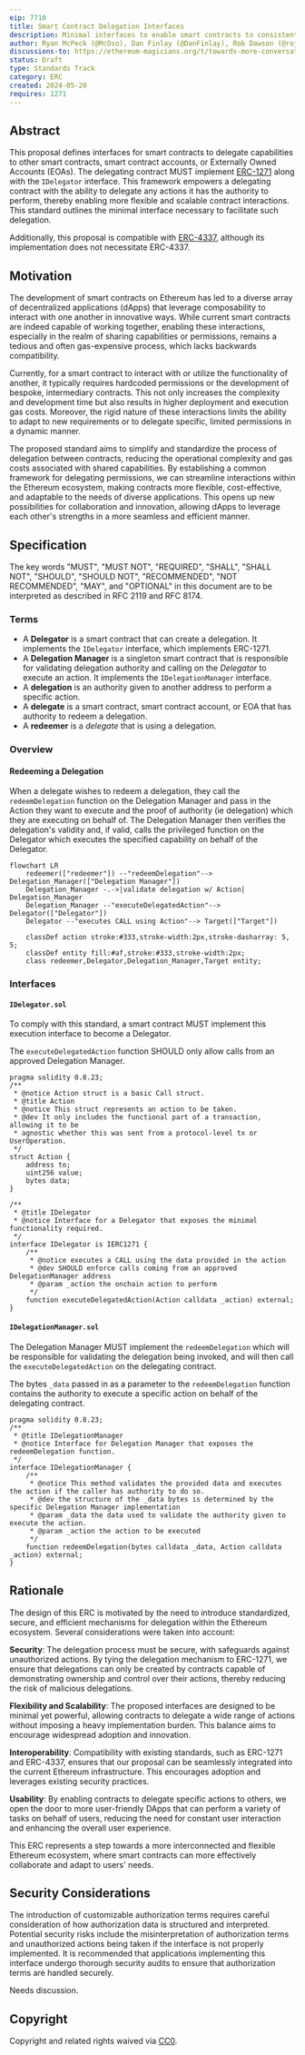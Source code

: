```yaml
---
eip: 7710
title: Smart Contract Delegation Interfaces
description: Minimal interfaces to enable smart contracts to consistently delegate capabilities to other contracts or EOAs.
author: Ryan McPeck (@McOso), Dan Finlay (@DanFinlay), Rob Dawson (@rojotek)
discussions-to: https://ethereum-magicians.org/t/towards-more-conversational-wallet-connections-a-proposal-for-the-redeemdelegation-interface
status: Draft
type: Standards Track
category: ERC
created: 2024-05-20
requires: 1271
---
```


## Abstract

This proposal defines interfaces for smart contracts to delegate capabilities to other smart contracts,
smart contract accounts, or Externally Owned Accounts (EOAs). The delegating contract MUST
implement [ERC-1271](./erc-1271.md) along with the `IDelegator` interface. This framework empowers a
delegating contract with the ability to delegate any actions it has the authority to perform,
thereby enabling more flexible and scalable contract interactions. This standard outlines the
minimal interface necessary to facilitate such delegation.

Additionally, this proposal is compatible with [ERC-4337](./erc-4337.md), although its implementation does not
necessitate ERC-4337.

## Motivation

The development of smart contracts on Ethereum has led to a diverse array of decentralized applications (dApps)
that leverage composability to interact with one another in innovative ways. While current smart contracts are
indeed capable of working together, enabling these interactions, especially in the realm of sharing capabilities
or permissions, remains a tedious and often gas-expensive process, which lacks backwards compatibility.

Currently, for a smart contract to interact with or utilize the functionality of another, it typically requires
hardcoded permissions or the development of bespoke, intermediary contracts. This not only increases the complexity and
development time but also results in higher deployment and execution gas costs. Moreover, the rigid nature of these
interactions limits the ability to adapt to new requirements or to delegate specific, limited permissions in a dynamic
manner.

The proposed standard aims to simplify and standardize the process of delegation between contracts, reducing the
operational complexity and gas costs associated with shared capabilities. By establishing a common framework for
delegating permissions, we can streamline interactions within the Ethereum ecosystem, making contracts more flexible,
cost-effective, and adaptable to the needs of diverse applications. This opens up new possibilities for collaboration
and innovation, allowing dApps to leverage each other's strengths in a more seamless and efficient manner.

## Specification

The key words "MUST", "MUST NOT", "REQUIRED", "SHALL", "SHALL NOT", "SHOULD", "SHOULD NOT", "RECOMMENDED", "NOT
RECOMMENDED", "MAY", and "OPTIONAL" in this document are to be interpreted as described in RFC 2119 and RFC 8174.

### Terms

- A **Delegator** is a smart contract that can create a delegation. It implements the `IDelegator` interface, which
  implements ERC-1271.
- A **Delegation Manager** is a singleton smart contract that is responsible for validating delegation authority and
  calling on the *Delegator* to execute an action. It implements the `IDelegationManager` interface.
- A **delegation** is an authority given to another address to perform a specific action.
- A **delegate** is a smart contract, smart contract account, or EOA that has authority to redeem a delegation.
- A **redeemer** is a *delegate* that is using a delegation.

### Overview

#### Redeeming a Delegation

When a delegate wishes to redeem a delegation, they call the `redeemDelegation` function on the Delegation Manager and
pass in the Action they want to execute and the proof of authority (ie delegation) which they are executing on behalf
of. The Delegation Manager then verifies the delegation's validity and, if valid, calls the privileged function on the
Delegator which executes the specified capability on behalf of the Delegator.

```mermaid
flowchart LR
    redeemer(["redeemer"]) --"redeemDelegation"--> Delegation_Manager(["Delegation Manager"])
    Delegation_Manager -.->|validate delegation w/ Action| Delegation_Manager
    Delegation_Manager --"executeDelegatedAction"--> Delegator(["Delegator"])
    Delegator --"executes CALL using Action"--> Target(["Target"])

    classDef action stroke:#333,stroke-width:2px,stroke-dasharray: 5, 5;
    classDef entity fill:#af,stroke:#333,stroke-width:2px;
    class redeemer,Delegator,Delegation_Manager,Target entity;
```

### Interfaces

#### `IDelegator.sol`

To comply with this standard, a smart contract MUST implement this execution
interface to become a Delegator.

The `executeDelegatedAction` function SHOULD only allow calls from an approved Delegation Manager.

```solidity
pragma solidity 0.8.23;
/**
 * @notice Action struct is a basic Call struct.
 * @title Action
 * @notice This struct represents an action to be taken.
 * @dev It only includes the functional part of a transaction, allowing it to be
 * agnostic whether this was sent from a protocol-level tx or UserOperation.
 */
struct Action {
    address to;
    uint256 value;
    bytes data;
}

/**
 * @title IDelegator
 * @notice Interface for a Delegator that exposes the minimal functionality required.
 */
interface IDelegator is IERC1271 {
    /**
     * @notice executes a CALL using the data provided in the action
     * @dev SHOULD enforce calls coming from an approved DelegationManager address
     * @param _action the onchain action to perform
     */
    function executeDelegatedAction(Action calldata _action) external;
}
```

#### `IDelegationManager.sol`

The Delegation Manager MUST implement the `redeemDelegation` which will be responsible for validating the delegation
being invoked, and will then call the `executeDelegatedAction` on the delegating contract.

The bytes `_data` passed in as a parameter to the `redeemDelegation` function contains the authority to execute a
specific action on behalf of the delegating contract.

```solidity
pragma solidity 0.8.23;
/**
 * @title IDelegationManager
 * @notice Interface for Delegation Manager that exposes the redeemDelegation function.
 */
interface IDelegationManager {
    /**
     * @notice This method validates the provided data and executes the action if the caller has authority to do so.
     * @dev the structure of the _data bytes is determined by the specific Delegation Manager implementation
     * @param _data the data used to validate the authority given to execute the action.
     * @param _action the action to be executed
     */
    function redeemDelegation(bytes calldata _data, Action calldata _action) external;
}
```

## Rationale

The design of this ERC is motivated by the need to introduce standardized, secure, and efficient mechanisms for
delegation within the Ethereum ecosystem. Several considerations were taken into account:

**Security**: The delegation process must be secure, with safeguards against unauthorized actions. By tying the
delegation mechanism to ERC-1271, we ensure that delegations can only be created by contracts capable of demonstrating
ownership and control over their actions, thereby reducing the risk of malicious delegations.

**Flexibility and Scalability**: The proposed interfaces are designed to be minimal yet powerful, allowing contracts to
delegate a wide range of actions without imposing a heavy implementation burden. This balance aims to encourage
widespread adoption and innovation.

**Interoperability**: Compatibility with existing standards, such as ERC-1271 and ERC-4337, ensures that our proposal
can be seamlessly integrated into the current Ethereum infrastructure. This encourages adoption and leverages existing
security practices.

**Usability**: By enabling contracts to delegate specific actions to others, we open the door to more user-friendly
DApps that can perform a variety of tasks on behalf of users, reducing the need for constant user interaction and
enhancing the overall user experience.

This ERC represents a step towards a more interconnected and flexible Ethereum ecosystem, where smart contracts can more
effectively collaborate and adapt to users' needs.

## Security Considerations

The introduction of customizable authorization terms requires careful consideration of how authorization data is
structured and interpreted. Potential security risks include the misinterpretation of authorization terms and
unauthorized actions being taken if the interface is not properly implemented. It is recommended that applications
implementing this interface undergo thorough security audits to ensure that authorization terms are handled securely.

Needs discussion.

## Copyright

Copyright and related rights waived via [CC0](../LICENSE.md).
